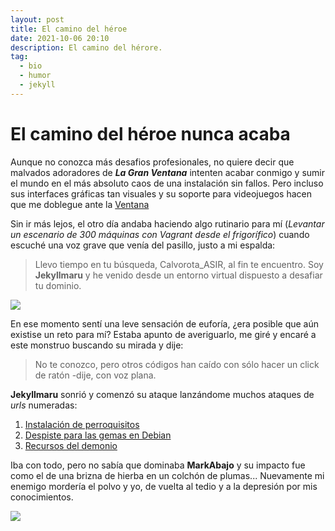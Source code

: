 ```yaml
---
layout: post
title: El camino del héroe
date: 2021-10-06 20:10
description: El camino del hérore.
tag:
  - bio
  - humor
  - jekyll
---
```


# El camino del héroe nunca acaba

Aunque no conozca más desafios profesionales, no quiere decir que malvados adoradores de _**La Gran Ventana**_ intenten acabar conmigo y sumir el mundo en el más absoluto caos de una instalación sin fallos. Pero incluso sus interfaces gráficas tan visuales y su soporte para videojuegos hacen que me doblegue ante la [Ventana](https://www.microsoft.com/es-es/)

Sin ir más lejos, el otro día andaba haciendo algo rutinario para mí (_Levantar un escenario de 300 máquinas con Vagrant desde el frigorífico_) cuando escuché una voz grave que venía del pasillo, justo a mi espalda:

> Llevo tiempo en tu búsqueda, Calvorota_ASIR, al fin te encuentro. Soy **Jekyllmaru** y he venido desde un entorno virtual dispuesto a desafiar tu dominio.

<img src= "jekyllmaru.png"/>

En ese momento sentí una leve sensación de euforía, ¿era posible que aún existise un reto para mí? Estaba apunto de averiguarlo, me giré y encaré a este monstruo buscando su mirada y dije:

> No te conozco, pero otros códigos han caído con sólo hacer un click de ratón -dije, con voz plana.

**Jekyllmaru** sonrió y comenzó su ataque lanzándome muchos ataques de _urls_ numeradas:

1. [Instalación de perroquisitos](https://jekyllrb.com/docs/installation/other-linux/)
2. [Despiste para las gemas en Debian](https://jekyllrb.com/docs/installation/ubuntu/)
3. [Recursos del demonio](https://jekyllrb.com/resources/)

Iba con todo, pero no sabía que dominaba **MarkAbajo** y su impacto fue como el de una brizna de hierba en un colchón de plumas... Nuevamente mi enemigo mordería el polvo y yo, de vuelta al tedio y a la depresión por mis conocimientos.

<img src= "saita2.png" />
